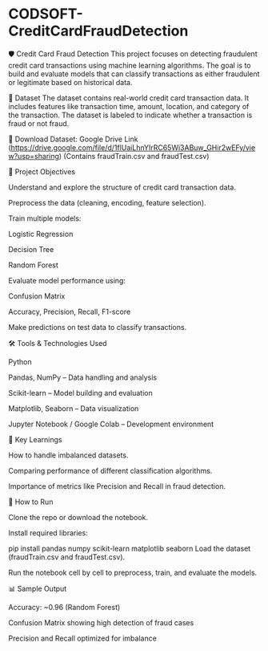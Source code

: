 # CODSOFT-CreditCardFraudDetection

🛡️ Credit Card Fraud Detection
This project focuses on detecting fraudulent credit card transactions using machine learning algorithms. The goal is to build and evaluate models that can classify transactions as either fraudulent or legitimate based on historical data.

📁 Dataset
The dataset contains real-world credit card transaction data. It includes features like transaction time, amount, location, and category of the transaction. The dataset is labeled to indicate whether a transaction is fraud or not fraud.

🔗 Download Dataset: Google Drive Link (https://drive.google.com/file/d/1flUaiLhnYIrRC65Wi3ABuw_GHir2wEFy/view?usp=sharing)
(Contains fraudTrain.csv and fraudTest.csv)



🎯 Project Objectives

Understand and explore the structure of credit card transaction data.

Preprocess the data (cleaning, encoding, feature selection).

Train multiple models:

Logistic Regression

Decision Tree

Random Forest

Evaluate model performance using:

Confusion Matrix

Accuracy, Precision, Recall, F1-score

Make predictions on test data to classify transactions.



🛠️ Tools & Technologies Used

Python

Pandas, NumPy – Data handling and analysis

Scikit-learn – Model building and evaluation

Matplotlib, Seaborn – Data visualization

Jupyter Notebook / Google Colab – Development environment



🧠 Key Learnings

How to handle imbalanced datasets.

Comparing performance of different classification algorithms.

Importance of metrics like Precision and Recall in fraud detection.



🚀 How to Run

Clone the repo or download the notebook.


Install required libraries:

pip install pandas numpy scikit-learn matplotlib seaborn
Load the dataset (fraudTrain.csv and fraudTest.csv).

Run the notebook cell by cell to preprocess, train, and evaluate the models.



📊 Sample Output

Accuracy: ~0.96 (Random Forest)

Confusion Matrix showing high detection of fraud cases

Precision and Recall optimized for imbalance

